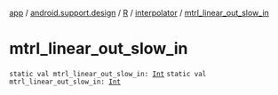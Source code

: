 [app](../../../index.md) / [android.support.design](../../index.md) / [R](../index.md) / [interpolator](index.md) / [mtrl_linear_out_slow_in](./mtrl_linear_out_slow_in.md)

# mtrl_linear_out_slow_in

`static val mtrl_linear_out_slow_in: `[`Int`](https://kotlinlang.org/api/latest/jvm/stdlib/kotlin/-int/index.html)
`static val mtrl_linear_out_slow_in: `[`Int`](https://kotlinlang.org/api/latest/jvm/stdlib/kotlin/-int/index.html)